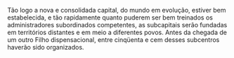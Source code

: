 ﻿Tão logo a nova e consolidada capital, do mundo em evolução, estiver bem estabelecida, e tão rapidamente quanto puderem ser bem treinados os administradores subordinados competentes, as subcapitais serão fundadas em territórios distantes e em meio a diferentes povos. Antes da chegada de um outro Filho dispensacional, entre cinqüenta e cem desses subcentros haverão sido organizados.